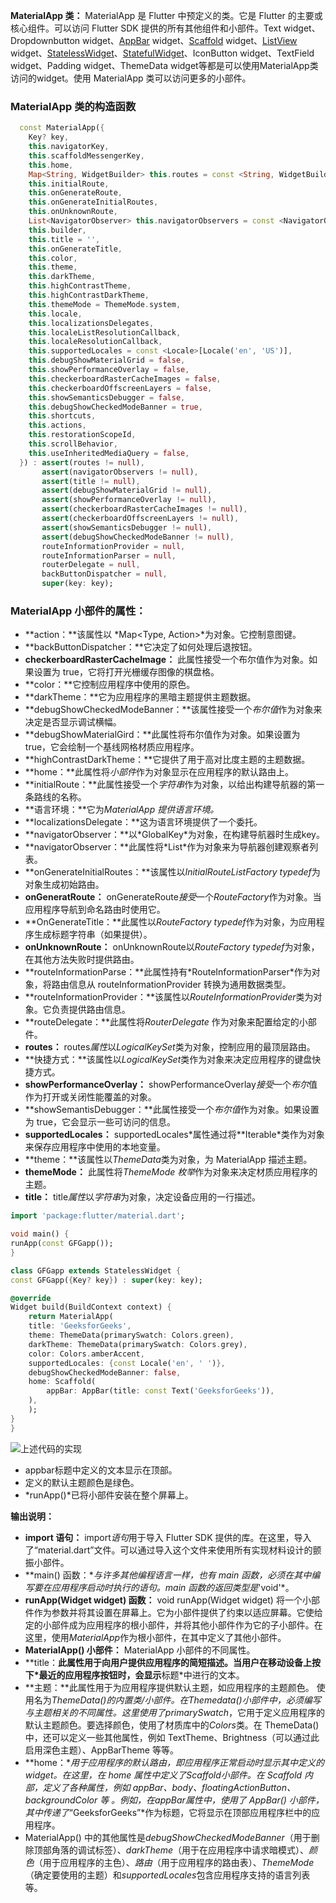 **MaterialApp 类：** MaterialApp 是 Flutter 中预定义的类。它是 Flutter 的主要或核心组件。可以访问 Flutter SDK 提供的所有其他组件和小部件。Text widget、Dropdownbutton widget、[AppBar](https://www.geeksforgeeks.org/flutter-appbar-widget/) widget、[Scaffold](https://www.geeksforgeeks.org/scaffold-class-in-flutter-with-examples/) widget、[ListView](https://www.geeksforgeeks.org/listview-class-in-flutter/) widget、[StatelessWidget](https://www.geeksforgeeks.org/flutter-stateful-vs-stateless-widgets/)、[StatefulWidget](https://www.geeksforgeeks.org/difference-between-stateless-and-stateful-widget-in-flutter/)、IconButton widget、TextField widget、Padding widget、ThemeData widget等都是可以使用MaterialApp类访问的widget。使用 MaterialApp 类可以访问更多的小部件。

### **MaterialApp 类的构造函数**

```dart
  const MaterialApp({
    Key? key,
    this.navigatorKey,
    this.scaffoldMessengerKey,
    this.home,
    Map<String, WidgetBuilder> this.routes = const <String, WidgetBuilder>{},
    this.initialRoute,
    this.onGenerateRoute,
    this.onGenerateInitialRoutes,
    this.onUnknownRoute,
    List<NavigatorObserver> this.navigatorObservers = const <NavigatorObserver>[],
    this.builder,
    this.title = '',
    this.onGenerateTitle,
    this.color,
    this.theme,
    this.darkTheme,
    this.highContrastTheme,
    this.highContrastDarkTheme,
    this.themeMode = ThemeMode.system,
    this.locale,
    this.localizationsDelegates,
    this.localeListResolutionCallback,
    this.localeResolutionCallback,
    this.supportedLocales = const <Locale>[Locale('en', 'US')],
    this.debugShowMaterialGrid = false,
    this.showPerformanceOverlay = false,
    this.checkerboardRasterCacheImages = false,
    this.checkerboardOffscreenLayers = false,
    this.showSemanticsDebugger = false,
    this.debugShowCheckedModeBanner = true,
    this.shortcuts,
    this.actions,
    this.restorationScopeId,
    this.scrollBehavior,
    this.useInheritedMediaQuery = false,
  }) : assert(routes != null),
       assert(navigatorObservers != null),
       assert(title != null),
       assert(debugShowMaterialGrid != null),
       assert(showPerformanceOverlay != null),
       assert(checkerboardRasterCacheImages != null),
       assert(checkerboardOffscreenLayers != null),
       assert(showSemanticsDebugger != null),
       assert(debugShowCheckedModeBanner != null),
       routeInformationProvider = null,
       routeInformationParser = null,
       routerDelegate = null,
       backButtonDispatcher = null,
       super(key: key);
```

### **MaterialApp 小部件的属性：**

- **action：**该属性以  *Map<Type, Action<Intent>>*为对象。它控制意图键。
- **backButtonDispatcher：**它决定了如何处理后退按钮。
- **checkerboardRasterCacheImage：**  此属性接受一个布尔值作为对象。如果设置为 true，它将打开光栅缓存图像的棋盘格。
- **color：**它控制应用程序中使用的原色。
- **darkTheme：**它为应用程序的黑暗主题提供主题数据。
- **debugShowCheckedModeBanner：**该属性接受一个*布尔值*作为对象来决定是否显示调试横幅。
- **debugShowMaterialGird：**此属性将布尔值作为对象。如果设置为 true，它会绘制一个基线网格材质应用程序。
- **highContrastDarkTheme：**它提供了用于高对比度主题的主题数据。
- **home：**此属性将*小部件*作为对象显示在应用程序的默认路由上。
- **initialRoute：**此属性接受一个*字符串*作为对象，以给出构建导航器的第一条路线的名称。
- **语言环境：**它为*MaterialApp 提供语言环境。*
- **localizationsDelegate：**这为语言环境提供了一个委托。
- **navigatorObserver：**以*GlobalKey<NavigatorState>*为对象，在构建导航器时生成key。
- **navigatorObserver：**此属性将*List<NavigatorObserver>*作为对象来为导航器创建观察者列表。
- **onGenerateInitialRoutes：**该属性以*InitialRouteListFactory typedef*为对象生成初始路由。
- **onGeneratRoute：** onGenerateRoute*接受*一个*RouteFactory*作为对象。当应用程序导航到命名路由时使用它。
- **OnGenerateTitle：**此属性以*RouteFactory typedef*作为对象，为应用程序生成标题字符串（如果提供）。
- **onUnknownRoute：** onUnknownRoute以*RouteFactory* *typedef*为对象，在其他方法失败时提供路由。
- **routeInformationParse：**此属性持有*RouteInformationParser<T>*作为对象，将路由信息从 routeInformationProvider 转换为通用数据类型。
- **routeInformationProvider：**该属性以*RouteInformationProvider*类为对象。它负责提供路由信息。
- **routeDelegate：**此属性将*RouterDelegate<T>* 作为对象来配置给定的小部件。
- **routes：** routes*属性*以*LogicalKeySet*类为对象，控制应用的最顶层路由。
- **快捷方式：**该属性以*LogicalKeySet*类作为对象来决定应用程序的键盘快捷方式。
- **showPerformanceOverlay：** showPerformanceOverlay*接受*一个*布尔*值作为打开或关闭性能覆盖的对象。
- **showSemantisDebugger：**此属性接受一个*布尔值*作为对象。如果设置为 true，它会显示一些可访问的信息。
- **supportedLocales：** supportedLocales*属性通过将**Iterable<E>*类作为对象来保存应用程序中使用的本地变量。
- **theme：**该属性以*ThemeData*类为对象，为 MaterialApp 描述主题。
- **themeMode：** 此属性将*ThemeMode 枚举*作为对象来决定材质应用程序的主题。
- **title：** title*属性*以*字符串*为对象，决定设备应用的一行描述。

```dart
import 'package:flutter/material.dart';

void main() {
runApp(const GFGapp());
}

class GFGapp extends StatelessWidget {
const GFGapp({Key? key}) : super(key: key);

@override
Widget build(BuildContext context) {
	return MaterialApp(
	title: 'GeeksforGeeks',
	theme: ThemeData(primarySwatch: Colors.green),
	darkTheme: ThemeData(primarySwatch: Colors.grey),
	color: Colors.amberAccent,
	supportedLocales: {const Locale('en', ' ')},
	debugShowCheckedModeBanner: false,
	home: Scaffold(
		appBar: AppBar(title: const Text('GeeksforGeeks')),
	),
	);
}
}
```

![上述代码的实现](https://media.geeksforgeeks.org/wp-content/uploads/20191218000851/Making-a-screen-using-MaterialApp-in-flutter1.png)

- appbar标题中定义的文本显示在顶部。
- 定义的默认主题颜色是绿色。
- *runApp()*已将小部件安装在整个屏幕上。 

**输出说明：** 

- **import 语句：** import*语句*用于导入 Flutter SDK 提供的库。在这里，导入了“material.dart”文件。可以通过导入这个文件来使用所有实现材料设计的颤振小部件。
- **main() 函数：**与许多其他编程语言一样，也有 main 函数，必须在其中编写要在应用程序启动时执行的语句。main 函数的返回类型是*'void'*。
- **runApp(Widget widget) 函数：** void runApp(Widget widget) 将一个小部件作为参数并将其设置在屏幕上。它为小部件提供了约束以适应屏幕。它使给定的小部件成为应用程序的根小部件，并将其他小部件作为它的子小部件。在这里，使用*MaterialApp*作为根小部件，在其中定义了其他小部件。
- **MaterialApp() 小部件：** MaterialApp 小部件的不同属性。 
- **title：**此属性用于向用户提供应用程序的简短描述。当用户在移动设备上按下*最近的应用程序按钮时，会显示**标题*中进行的文本。 
- **主题：**此属性用于为应用程序提供默认主题，如应用程序的主题颜色。
  使用名为*ThemeData()*的内置类/小部件。在*Themedata()*小部件中，必须编写与主题相关的不同属性。这里使用了*primarySwatch*，它用于定义应用程序的默认主题颜色。要选择颜色，使用了材质库中的*Colors*类。在 ThemeData() 中，还可以定义一些其他属性，例如 TextTheme、Brightness（可以通过此启用深色主题）、AppBarTheme 等等。
- **home：**用于应用程序的默认路由，即应用程序正常启动时显示其中定义的widget。在这里，在 home 属性中定义了*Scaffold小部件。*在 Scaffold 内部，定义了各种属性，例如 appBar、body、floatingActionButton、backgroundColor 等 
  。例如，在*appBar*属性中，使用了 AppBar() 小部件，其中传递了*“GeeksforGeeks”*作为标题，它将显示在顶部应用程序栏中的应用程序。
- MaterialApp() 中的其他属性是*debugShowCheckedModeBanner*（用于删除顶部角落的调试标签）、*darkTheme*（用于在应用程序中请求暗模式）、*颜色*（用于应用程序的主色）、*路由*（用于应用程序的路由表）、*ThemeMode*（确定要使用的主题）和*supportedLocales*包含应用程序支持的语言列表等。